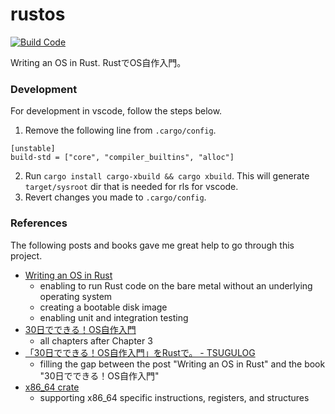 # rustos

[![Build Code](https://github.com/gky360/rustos/workflows/Build%20Code/badge.svg)](https://github.com/gky360/rustos/actions)

Writing an OS in Rust.
RustでOS自作入門。

### Development

For development in vscode, follow the steps below.

1. Remove the following line from `.cargo/config`.

```
[unstable]
build-std = ["core", "compiler_builtins", "alloc"]
```

2. Run `cargo install cargo-xbuild && cargo xbuild`. This will generate `target/sysroot` dir that is needed for rls for vscode.
3. Revert changes you made to `.cargo/config`.

### References

The following posts and books gave me great help to go through this project.

- [Writing an OS in Rust](https://os.phil-opp.com/)
    - enabling to run Rust code on the bare metal without an underlying operating system
    - creating a bootable disk image
    - enabling unit and integration testing
- [30日でできる！OS自作入門](https://book.mynavi.jp/supportsite/detail/4839919844.html)
    - all chapters after Chapter 3
- [「30日でできる！OS自作入門」をRustで。 - TSUGULOG](https://yoshitsugu.net/tags/OS%E8%87%AA%E4%BD%9C%E5%85%A5%E9%96%80.html)
    - filling the gap between the post "Writing an OS in Rust" and the book "30日でできる！OS自作入門"
- [x86_64 crate](https://github.com/rust-osdev/x86_64)
    - supporting x86_64 specific instructions, registers, and structures
